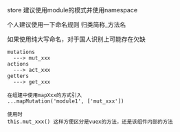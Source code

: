 store 建议使用module的模式并使用namespace

个人建议使用一下命名规则 归类简称_方法名

如果使用纯大写命名，对于国人识别上可能存在欠缺

```
mutations
  ---> mut_xxx
actions
  ---> act_xxx
getters
  ---> get_xxx

在组建中使用mapXxx的方式引入
...mapMutation('module1', ['mut_xxx'])

使用时
this.mut_xxx() 这样方便区分是vuex的方法，还是该组件内部的方法 
```